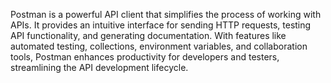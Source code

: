 Postman is a powerful API client that simplifies the process of working with APIs. It provides an intuitive interface for sending HTTP requests, testing API functionality, and generating documentation. With features like automated testing, collections, environment variables, and collaboration tools, Postman enhances productivity for developers and testers, streamlining the API development lifecycle.

